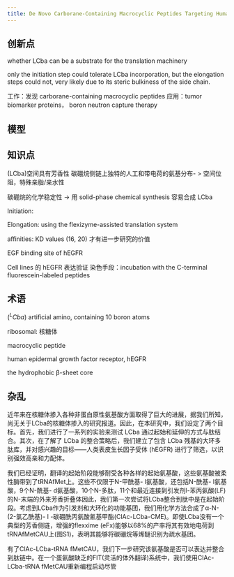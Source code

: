 ```yaml
---
title: De Novo Carborane-Containing Macrocyclic Peptides Targeting Human Epidermal Growth Factor Receptor
---
```


## 创新点

whether LCba can be a substrate for the translation machinery

only the initiation step could tolerate LCba incorporation, but the
elongation steps could not, very likely due to its steric bulkiness of the side chain. 

工作：发现 carborane-containing macrocyclic peptides
应用：tumor biomarker proteins， boron neutron capture therapy

## 模型

## 知识点

(LCba)空间具有芳香性
碳硼烷侧链上独特的人工和带电荷的氨基分布- > 空间位阻，特殊亲脂/亲水性

碳硼烷的化学稳定性 -> 用 solid-phase chemical synthesis 容易合成 LCba

Initiation: 

Elongation: using the flexizyme-assisted translation system

affinities:  KD values (16, 20) 才有进一步研究的价值

EGF binding site of hEGFR

Cell lines 的 hEGFR 表达验证
染色手段：incubation with the C-terminal fluorescein-labeled peptides

## 术语

($^LCba$) artificial amino, containing 10 boron atoms

ribosomal: 核糖体

macrocyclic peptide

human epidermal growth factor receptor, hEGFR

the hydrophobic β-sheet core

## 杂乱

近年来在核糖体掺入各种非蛋白原性氨基酸方面取得了巨大的进展，据我们所知，尚无关于LCba的核糖体掺入的研究报道。因此，在本研究中，我们设定了两个目标。首先，我们进行了一系列的实验来测试 LCba 通过起始和延伸的方式与肽结合。其次，在了解了 LCba 的整合策略后，我们建立了包含 LCba 残基的大环多肽库，并对感兴趣的目标——人类表皮生长因子受体 (hEGFR) 进行了筛选，以识别强效高亲和力配体。

我们已经证明，翻译的起始阶段能够耐受各种各样的起始氨基酸，这些氨基酸被柔性酶带到了tRNAfMet上。这些不仅限于N-甲酰基- l氨基酸，还包括N-酰基- l氨基酸，9个N-酰基- d氨基酸，10个N-多肽，11个和最近连接到引发剂l-苯丙氨酸(LF)的N-末端的外来芳香折叠体因此，我们第一次尝试将LCba整合到肽中是在起始阶段。考虑到LCba作为引发剂和大环化的功能基团，我们用化学方法合成了α-N-(2-氯乙酰基)- l -碳硼酰丙氨酸氰基甲酯(ClAc-LCba-CME)。即使LCba没有一个典型的芳香侧链，增强的flexxime (eFx)能够以68%的产率将其有效地电荷到tRNAfMetCAU上(图S1)，表明其能够将碳硼烷等烯醚识别为疏水基团。

有了ClAc-LCba-tRNA fMetCAU，我们下一步研究该氨基酸是否可以表达并整合到肽链中。在一个蛋氨酸缺乏的FIT(灵活的体外翻译)系统中，我们使用ClAc-LCba-tRNA fMetCAU重新编程启动尽管

